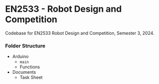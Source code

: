 # EN2533 - Robot Design and Competition

Codebase for EN2533 Robot Design and Competition, Semester 3, 2024.

### Folder Structure
- Arduino
  - `main`
  - Functions
- Documents
   - Task Sheet
